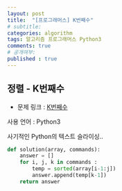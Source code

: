 ```yaml
---
layout: post
title:  "[프로그래머스] K번째수"
# subtitle: 
categories: algorithm
tags: 알고리즘 프로그래머스 Python3
comments: true
# 공개여부:
published : true
---
```


## 정렬 - K번째수

* 문제 링크 : [K번째수](https://programmers.co.kr/learn/courses/30/lessons/42748)

사용 언어 : Python3

사기적인 Python의 텍스트 슬라이싱..

```python
def solution(array, commands):
    answer = []
    for i, j, k in commands :
        temp = sorted(array[i-1:j])
        answer.append(temp[k-1])
    return answer
```